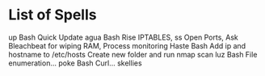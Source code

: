 # List of Spells
up Bash Quick Update
agua Bash Rise IPTABLES, ss Open Ports, Ask Bleachbeat for wiping RAM, Process monitoring
Haste Bash Add ip and hostname to /etc/hosts Create new folder and run nmap scan
 luz Bash File enumeration...
poke Bash Curl...
skellies 



